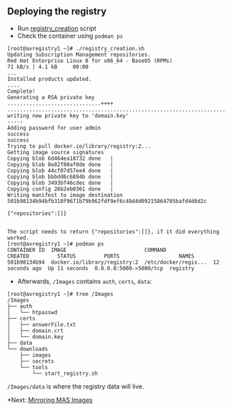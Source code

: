 ## Deploying the registry

- Run [registry_creation](./registry_creation.sh) script
- Check the container using `podman ps`

```
[root@avregistry1 ~]# ./registry_creation.sh
Updating Subscription Management repositories.
Red Hat Enterprise Linux 8 for x86_64 - BaseOS (RPMs)                                                                 71 kB/s | 4.1 kB     00:00
...
Installed products updated.
....
Complete!
Generating a RSA private key
..............................++++
.....................................................................................................................................++++
writing new private key to 'domain.key'
-----
Adding password for user admin
success
success
Trying to pull docker.io/library/registry:2...
Getting image source signatures
Copying blob 6d464ea18732 done   |
Copying blob 8e82f80af0de done   |
Copying blob 44cf07d57ee4 done   |
Copying blob bbbdd6c6894b done   |
Copying blob 3493bf46cdec done   |
Copying config 26b2eb0361 done   |
Writing manifest to image destination
501b98134b94bfb310f9671b79b962fdf9ef6c48d4d09215864705bafd4d8d2c

{"repositories":[]}


The script needs to return {"repositories":[]}, if it did everything worked.
[root@avregistry1 ~]# podman ps
CONTAINER ID  IMAGE                         COMMAND               CREATED         STATUS         PORTS                   NAMES
501b98134b94  docker.io/library/registry:2  /etc/docker/regis...  12 seconds ago  Up 11 seconds  0.0.0.0:5000->5000/tcp  registry
```

- Afterwards, `/Images` contains `auth`, `certs`, `data`: 

```
[root@avregistry1 ~]# tree /Images
/Images
├── auth
│   └── htpasswd
├── certs
│   ├── answerFile.txt
│   ├── domain.crt
│   └── domain.key
├── data
└── downloads
    ├── images
    ├── secrets
    └── tools
        └── start_registry.sh
```

`/Images/data` is where the registry data will live.

*Next: [Mirroring MAS Images](../MirrorImages/masmirrorimages.md)